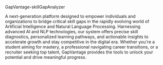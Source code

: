 GapVantage-skillGapAnalyzer

A next-generation platform designed to empower individuals and organizations to bridge critical skill gaps in the rapidly evolving world of Artificial Intelligence and Natural Language Processing. Harnessing advanced AI and NLP technologies, our system offers precise skill diagnostics, personalized learning pathways, and actionable insights to accelerate growth and stay competitive in the digital era. Whether you're a student aiming for mastery, a professional navigating career transitions, or a recruiter seeking top talent, GapVantage provides the tools to unlock your potential and drive meaningful progress.
